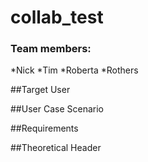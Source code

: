 # collab_test

### Team members:
*Nick
*Tim
*Roberta
*Rothers


##Target User

##User Case Scenario

##Requirements

##Theoretical Header
